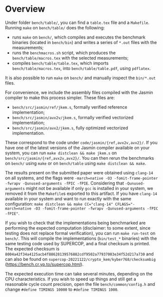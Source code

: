 # Overview

Under folder `bench/table/`, you can find a `table.tex` file and a `Makefile`. Running `make` on `bench/table/` does the following:
* runs `make` on `bench/`, which compiles and executes the benchmark binaries (located in `bench/bin`) and writes a series of `*.out` files with the measurements;
* runs the `benchmacros.sh` script, which produces the `bench/table/macros.tex` with the selected measurements;
* compiles `bench/table/table.tex`, which imports `bench/table/macros.tex`, into `bench/table/table.pdf`, using `pdflatex`.

It is also possible to run `make` on `bench/` and manually inspect the `bin/*.out` files.

For convenience, we include the assembly files compiled with the Jasmin compiler to make this process simpler. These files are:
* `bench/src/jasmin/ref/jkem.s`, formally verified reference implementation;
* `bench/src/jasmin/avx2v/jkem.s`, formally verified vectorized implementation;
* `bench/src/jasmin/avx2/jkem.s`, fully optimized vectorized implementation.

These correspond to the code under `code/jasmin/{ref,avx2v,avx2}/`. If you have one of the latest versions of the Jasmin compiler available on your system, you can run `make distclean && make jkem.s` on `bench/src/jasmin/{ref,avx2v,avx2}/`. You can then rerun the benchmarks on `bench/` using `make` or on `bench/table` using `make distclean && make`.

The results present on the submitted paper were obtained using `clang-14` on all systems, and the flags were `-march=native -O3 -fomit-frame-pointer -fwrapv -Qunused-arguments -fPIC -fPIE`. Considering that `-Qunused-arguments` might not be available if only `gcc` is installed in your system, we removed it from the `Makefile`s exported to this artifact. If you have `clang-14` available in your system and want to run exactly with the same configuration: `make distclean && make CC="clang-14" CFLAGS="-march=native -O3 -fomit-frame-pointer -fwrapv -Qunused-arguments -fPIC -fPIE"`.

If you wish to check that the implementations being benchmarked are performing the expected computation (disclaimer: to some extent, since testing does not replace formal verification), you can run `make run-test` on `bench/`. This will compile the implementations (`bin/test_*` binaries) with the same testing code used by SUPERCOP, and a final checksum is printed. The expected checksum is `8004a42f34a4125acb4f88628139576882cdf9502a77937003e34f52d217a730` and can also be found on `supercop-20221122/crypto_kem/kyber768/checksumbig` (https://bench.cr.yp.to/supercop.html).

The expected execution time can take several minutes, depending on the CPU characteristics. If you wish to speed up things and still get a reasonable cycle count precision, open the file `bench/common/config.h` and change `#define TIMINGS 10000` to `#define TIMINGS 1000`. 
